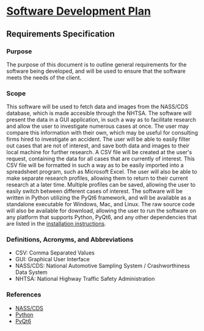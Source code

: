 # [Software Development Plan](README.md)

## Requirements Specification

### Purpose

The purpose of this document is to outline general requirements
for the software being developed, and will be used to
ensure that the software meets the needs of the client.

### Scope

This software will be used to fetch data and images from the NASS/CDS 
database, which is made accesible through the NHTSA. The software will 
present the data in a GUI application, in such a way as to facilitate 
research and allow the user to investigate numerous cases at once. The 
user may compare this information with their own, which may be useful 
for consulting firms hired to investigate an accident. The 
user will be able to easily filter out cases that are not of interest, 
and save both data and images to their local machine for further research. 
A CSV file will be created at the user's request, containing the data 
for all cases that are currently of interest. This CSV file will be 
formatted in such a way as to be easily imported into a spreadsheet 
program, such as Microsoft Excel. The user will also be able to make 
separate research profiles, allowing them to return to their current 
research at a later time. Multiple profiles can be saved, allowing the 
user to easily switch between different cases of interest. The software 
will be written in Python utilizing the PyQt6 framework, and will be 
available as a standalone executable for Windows, Mac, and Linux. The 
raw source code will also be available for download, allowing the user 
to run the software on any platform that supports Python, PyQt6, and 
any other dependencies that are listed in the [installation instructions](../installation.md).

### Definitions, Acronyms, and Abbreviations

* CSV: Comma Separated Values
* GUI: Graphical User Interface
* NASS/CDS: National Automotive Sampling System / Crashworthiness Data System
* NHTSA: National Highway Traffic Safety Administration

### References

* [NASS/CDS](https://www.nhtsa.gov/crash-data-systems/national-automotive-sampling-system)
* [Python](https://www.python.org/)
* [PyQt6](https://www.riverbankcomputing.com/software/pyqt/)